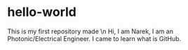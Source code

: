 # hello-world
This is my first repository made \n
Hi, I am Narek, I am an Photonic/Electrical Engineer. I came to learn what is GitHub. 
